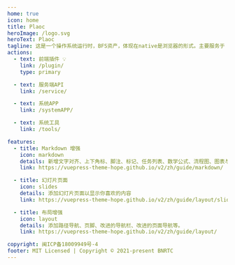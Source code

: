 ```yaml
---
home: true
icon: home
title: Plaoc
heroImage: /logo.svg
heroText: Plaoc
tagline: 这是一个操作系统运行时，BFS资产，体现在native是浏览器的形式。主要服务于 SPA 开发者。
actions:
  - text: 前端插件 💡
    link: /plugin/
    type: primary

  - text: 服务端API
    link: /service/

  - text: 系统APP
    link: /systemAPP/

  - text: 系统工具
    link: /tools/

features:
  - title: Markdown 增强
    icon: markdown
    details: 新增文字对齐、上下角标、脚注、标记、任务列表、数学公式、流程图、图表与幻灯片支持
    link: https://vuepress-theme-hope.github.io/v2/zh/guide/markdown/

  - title: 幻灯片页面
    icon: slides
    details: 添加幻灯片页面以显示你喜欢的内容
    link: https://vuepress-theme-hope.github.io/v2/zh/guide/layout/slides.html

  - title: 布局增强
    icon: layout
    details: 添加路径导航、页脚、改进的导航栏、改进的页面导航等。
    link: https://vuepress-theme-hope.github.io/v2/zh/guide/layout/

copyright: 闽ICP备18009949号-4
footer: MIT Licensed | Copyright © 2021-present BNRTC
---
```

